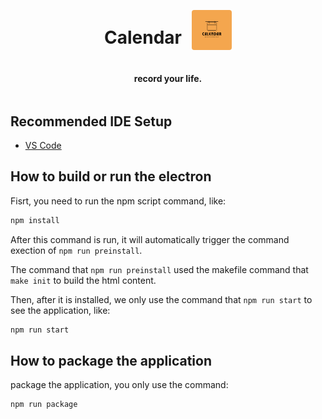 <div style="display: flex; flex-direction: column; align-items: center;">

<div style="display: flex; align-items: center;">
    <h1>Calendar</h1>
    <p style="margin-left: 16px;">
        <img src="https://github.com/digitalfeatures/calendar/blob/main/assets/logo/logo.png?raw=true" style="width:64px; height: 64px; border-radius: 4px;" />
    </p>
</div>

#### record your life.

</div>

## Recommended IDE Setup

- [VS Code](https://code.visualstudio.com/)

## How to build or run the electron

Fisrt, you need to run the npm script command, like:

```bash
npm install
```

After this command is run, it will automatically trigger the command exection of `npm run preinstall`.

The command that  `npm run preinstall` used the makefile command that `make init` to build the html content.

Then, after it is installed, we only use the command that `npm run start` to see the application, like:

```bash
npm run start
```

## How to package the application

package the application, you only use the command:

```bash
npm run package
```
